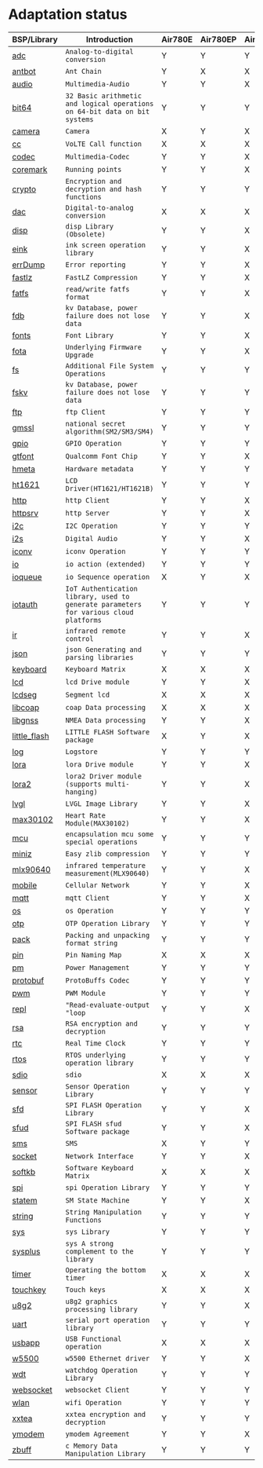 # Adaptation status

|BSP/Library | Introduction|Air780E|Air780EP|Air780EPS|Air780EQ|Air700EAQ|Air700EMQ|Air700ECQ|Air201|
|---|---|---|---|---|---|---|---|---|---|
|[adc](adc.md)|`Analog-to-digital conversion`|Y|Y|Y|X|Y|Y|Y|Y|
|[antbot](antbot.md)|`Ant Chain`|Y|X|X|X|X|X|X|X|
|[audio](audio.md)|`Multimedia-Audio`|Y|Y|X|X|X|X|X|Y|
|[bit64](bit64.md)|`32 Basic arithmetic and logical operations on 64-bit data on bit systems`|Y|Y|Y|Y|Y|Y|Y|Y|
|[camera](camera.md)|`Camera`|X|Y|X|X|X|X|X|X|
|[cc](cc.md)|`VoLTE Call function`|X|X|X|X|X|X|X|X|
|[codec](codec.md)|`Multimedia-Codec`|Y|Y|X|X|X|X|X|Y|
|[coremark](coremark.md)|`Running points`|Y|Y|X|X|X|X|X|X|
|[crypto](crypto.md)|`Encryption and decryption and hash functions`|Y|Y|Y|Y|Y|Y|Y|Y|
|[dac](dac.md)|`Digital-to-analog conversion`|X|X|X|X|X|X|X|X|
|[disp](disp.md)|`disp Library (Obsolete)`|Y|Y|X|X|X|X|X|X|
|[eink](eink.md)|`ink screen operation library`|Y|Y|X|X|X|X|X|Y|
|[errDump](errDump.md)|`Error reporting`|Y|Y|X|X|X|X|X|X|
|[fastlz](fastlz.md)|`FastLZ Compression`|Y|Y|X|X|X|X|X|X|
|[fatfs](fatfs.md)|`read/write fatfs format`|Y|Y|X|X|X|X|X|Y|
|[fdb](fdb.md)|`kv Database, power failure does not lose data`|Y|Y|X|X|X|X|X|X|
|[fonts](fonts.md)|`Font Library`|Y|Y|X|X|X|X|X|Y|
|[fota](fota.md)|`Underlying Firmware Upgrade`|Y|Y|X|X|X|X|X|X|
|[fs](fs.md)|`Additional File System Operations`|Y|Y|Y|Y|X|X|X|Y|
|[fskv](fskv.md)|`kv Database, power failure does not lose data`|Y|Y|Y|Y|Y|Y|Y|Y|
|[ftp](ftp.md)|`ftp Client`|Y|Y|Y|Y|Y|Y|Y|Y|
|[gmssl](gmssl.md)|`national secret algorithm(SM2/SM3/SM4)`|Y|Y|Y|X|X|X|X|X|
|[gpio](gpio.md)|`GPIO Operation`|Y|Y|Y|Y|Y|Y|Y|Y|
|[gtfont](gtfont.md)|`Qualcomm Font Chip`|Y|Y|X|X|X|X|X|X|
|[hmeta](hmeta.md)|`Hardware metadata`|Y|Y|Y|Y|Y|Y|Y|Y|
|[ht1621](ht1621.md)|`LCD Driver(HT1621/HT1621B)`|Y|Y|Y|Y|Y|Y|Y|Y|
|[http](http.md)|`http Client`|Y|Y|X|X|X|X|X|X|
|[httpsrv](httpsrv.md)|`http Server`|Y|Y|X|X|X|X|X|X|
|[i2c](i2c.md)|`I2C Operation`|Y|Y|Y|X|Y|Y|Y|Y|
|[i2s](i2s.md)|`Digital Audio`|Y|Y|X|X|X|X|X|X|
|[iconv](iconv.md)|`iconv Operation`|Y|Y|Y|Y|Y|Y|Y|Y|
|[io](io.md)|`io action (extended)`|Y|Y|Y|Y|Y|Y|Y|Y|
|[ioqueue](ioqueue.md)|`io Sequence operation`|X|Y|X|X|X|X|X|X|
|[iotauth](iotauth.md)|`IoT Authentication library, used to generate parameters for various cloud platforms`|Y|Y|Y|Y|Y|Y|Y|Y|
|[ir](ir.md)|`infrared remote control`|Y|Y|X|X|X|X|X|X|
|[json](json.md)|`json Generating and parsing libraries`|Y|Y|Y|Y|Y|Y|Y|Y|
|[keyboard](keyboard.md)|`Keyboard Matrix`|X|X|X|X|X|X|X|X|
|[lcd](lcd.md)|`lcd Drive module`|Y|Y|X|X|X|X|X|Y|
|[lcdseg](lcdseg.md)|`Segment lcd`|X|X|X|X|X|X|X|X|
|[libcoap](libcoap.md)|`coap Data processing`|X|X|X|X|X|X|X|X|
|[libgnss](libgnss.md)|`NMEA Data processing`|Y|Y|X|X|X|X|X|Y|
|[little_flash](little_flash.md)|`LITTLE FLASH Software package`|X|Y|X|X|X|X|X|Y|
|[log](log.md)|`Logstore`|Y|Y|Y|Y|Y|Y|Y|Y|
|[lora](lora.md)|`lora Drive module`|Y|Y|X|X|X|X|X|X|
|[lora2](lora2.md)|`lora2 Driver module (supports multi-hanging)`|Y|Y|X|X|X|X|X|X|
|[lvgl](lvgl.md)|`LVGL Image Library`|Y|Y|X|X|X|X|X|X|
|[max30102](max30102.md)|`Heart Rate Module(MAX30102)`|Y|Y|X|X|X|X|X|X|
|[mcu](mcu.md)|`encapsulation mcu some special operations`|Y|Y|Y|Y|Y|Y|Y|Y|
|[miniz](miniz.md)|`Easy zlib compression`|Y|Y|Y|Y|Y|Y|Y|Y|
|[mlx90640](mlx90640.md)|`infrared temperature measurement(MLX90640)`|Y|Y|X|X|X|X|X|X|
|[mobile](mobile.md)|`Cellular Network`|Y|Y|X|X|X|X|X|X|
|[mqtt](mqtt.md)|`mqtt Client`|Y|Y|X|X|X|X|X|X|
|[os](os.md)|`os Operation`|Y|Y|Y|Y|Y|Y|Y|Y|
|[otp](otp.md)|`OTP Operation Library`|Y|Y|Y|X|X|X|X|Y|
|[pack](pack.md)|`Packing and unpacking format string`|Y|Y|Y|Y|Y|Y|Y|Y|
|[pin](pin.md)|`Pin Naming Map`|X|X|X|X|X|X|X|X|
|[pm](pm.md)|`Power Management`|Y|Y|Y|Y|Y|Y|Y|Y|
|[protobuf](protobuf.md)|`ProtoBuffs Codec`|Y|Y|Y|X|X|X|X|X|
|[pwm](pwm.md)|`PWM Module`|Y|Y|Y|X|Y|Y|Y|Y|
|[repl](repl.md)|`"Read-evaluate-output "loop`|Y|Y|X|X|X|X|X|X|
|[rsa](rsa.md)|`RSA encryption and decryption`|Y|Y|Y|X|X|X|X|X|
|[rtc](rtc.md)|`Real Time Clock`|Y|Y|Y|Y|Y|Y|Y|Y|
|[rtos](rtos.md)|`RTOS underlying operation library`|Y|Y|Y|Y|Y|Y|Y|Y|
|[sdio](sdio.md)|`sdio`|X|X|X|X|X|X|X|X|
|[sensor](sensor.md)|`Sensor Operation Library`|Y|Y|Y|X|X|X|X|Y|
|[sfd](sfd.md)|`SPI FLASH Operation Library`|Y|Y|X|X|X|X|X|X|
|[sfud](sfud.md)|`SPI FLASH sfud Software package`|Y|Y|X|X|X|X|X|Y|
|[sms](sms.md)|`SMS`|X|Y|Y|Y|Y|Y|Y|X|
|[socket](socket.md)|`Network Interface`|Y|Y|X|X|X|X|X|X|
|[softkb](softkb.md)|`Software Keyboard Matrix`|X|X|X|X|X|X|X|X|
|[spi](spi.md)|`spi Operation Library`|Y|Y|Y|X|Y|Y|Y|Y|
|[statem](statem.md)|`SM State Machine`|Y|Y|X|X|X|X|X|X|
|[string](string.md)|`String Manipulation Functions`|Y|Y|Y|Y|Y|Y|Y|Y|
|[sys](sys.md)|`sys Library`|Y|Y|Y|Y|Y|Y|Y|Y|
|[sysplus](sysplus.md)|`sys A strong complement to the library`|Y|Y|Y|Y|Y|Y|Y|Y|
|[timer](timer.md)|`Operating the bottom timer`|X|X|X|X|X|X|X|X|
|[touchkey](touchkey.md)|`Touch keys`|X|X|X|X|X|X|X|X|
|[u8g2](u8g2.md)|`u8g2 graphics processing library`|Y|Y|X|X|X|X|X|Y|
|[uart](uart.md)|`serial port operation library`|Y|Y|Y|Y|Y|Y|Y|Y|
|[usbapp](usbapp.md)|`USB Functional operation`|X|X|X|X|X|X|X|X|
|[w5500](w5500.md)|`w5500 Ethernet driver`|Y|Y|X|X|X|X|X|X|
|[wdt](wdt.md)|`watchdog Operation Library`|Y|Y|Y|Y|Y|Y|Y|Y|
|[websocket](websocket.md)|`websocket Client`|Y|Y|Y|Y|Y|Y|Y|Y|
|[wlan](wlan.md)|`wifi Operation`|Y|Y|Y|Y|Y|Y|Y|Y|
|[xxtea](xxtea.md)|`xxtea encryption and decryption `|Y|Y|Y|X|X|X|X|X|
|[ymodem](ymodem.md)|`ymodem Agreement`|Y|Y|X|X|X|X|X|X|
|[zbuff](zbuff.md)|`c Memory Data Manipulation Library`|Y|Y|Y|Y|Y|Y|Y|Y|
